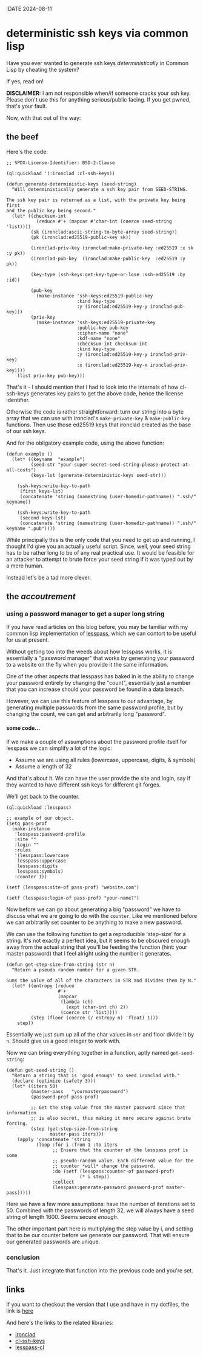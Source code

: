 :DATE 2024-08-11
# deterministic ssh keys via common lisp

Have you ever wanted to generate ssh keys *deterministically* in Common Lisp
by cheating the system?

If yes, read on!

**DISCLAIMER:** I am not responsible when/if someone cracks your ssh key. Please
don't use this for anything serious/public facing. If you get pwned, that's your
fault.

Now, with that out of the way:

## the **beef**

Here's the code:

```
;; SPDX-License-Identifier: BSD-2-Clause

(ql:quickload '(:ironclad :cl-ssh-keys))

(defun generate-deterministic-keys (seed-string)
  "Will deterministically generate a ssh key pair from SEED-STRING.

The ssh key pair is returned as a list, with the private key being first
and the public key being second."
  (let* ((checksum-int
           (reduce #'+ (mapcar #'char-int (coerce seed-string 'list))))
         (sk (ironclad:ascii-string-to-byte-array seed-string))
         (pk (ironclad:ed25519-public-key sk))

         (ironclad-priv-key (ironclad:make-private-key :ed25519 :x sk :y pk))
         (ironclad-pub-key  (ironclad:make-public-key  :ed25519 :y pk))

         (key-type (ssh-keys:get-key-type-or-lose :ssh-ed25519 :by :id))

         (pub-key
           (make-instance 'ssh-keys:ed25519-public-key
                          :kind key-type
                          :y (ironclad:ed25519-key-y ironclad-pub-key)))
         (priv-key
           (make-instance 'ssh-keys:ed25519-private-key
                          :public-key pub-key
                          :cipher-name "none"
                          :kdf-name "none"
                          :checksum-int checksum-int
                          :kind key-type
                          :y (ironclad:ed25519-key-y ironclad-priv-key)
                          :x (ironclad:ed25519-key-x ironclad-priv-key))))
    (list priv-key pub-key)))

```

That's it - I should mention that I had to look into the internals of how
cl-ssh-keys generates key pairs to get the above code, hence the license
identifier.

Otherwise the code is rather straightforward: turn our string into a byte array
that we can use with ironclad's `make-private-key` & `make-public-key`
functions. Then use those ed25519 keys that ironclad created as the base of our
ssh keys.

And for the obligatory example code, using the above function:

```
(defun example ()
  (let* ((keyname  "example")
         (seed-str "your-super-secret-seed-string-please-protect-at-all-costs")
         (keys-lst (generate-deterministic-keys seed-str)))

    (ssh-keys:write-key-to-path
     (first keys-lst)
     (concatenate 'string (namestring (user-homedir-pathname)) ".ssh/" keyname))

    (ssh-keys:write-key-to-path
     (second keys-lst)
     (concatenate 'string (namestring (user-homedir-pathname)) ".ssh/" keyname ".pub"))))
```


While principally this is the only code that you need to get up and running, I
thought I'd give you an actually useful script. Since, well, your seed string
has to be rather long to be of any real practical use. It would be feasible
for an attacker to attempt to brute force your seed string if it was typed out
by a mere human.

Instead let's be a tad more clever.

## the *accoutrement*

### using a password manager to get a super long string

If you have read articles on this blog before, you may be familiar with my
common lisp implementation of [lesspass](https://lesspass.com), which we can
contort to be useful for us at present.

Without getting too into the weeds about how lesspass works, it is essentially a
"password manager" that works by generating your password to a website on the
fly when you provide it the same information.

One of the other aspects that lesspass has baked in is the ability to change
your password entirely by changing the "count", essentially just a number that
you can increase should your password be found in a data breach.

However, we can use this feature of lesspass to our advantage, by generating
multiple passwords from the same password profile, but by changing the count, we
can get and arbitrarily long "password".

#### some code...

If we make a couple of assumptions about the password profile itself for
lesspass we can simplify a lot of the logic:

* Assume we are using all rules (lowercase, uppercase, digits, & symbols)
* Assume a length of 32

And that's about it. We can have the user provide the site and login,
say if they wanted to have different ssh keys for different git forges.

We'll get back to the counter.

```
(ql:quickload :lesspass)

;; example of our object.
(setq pass-prof
  (make-instance
   'lesspass:password-profile
   :site ""
   :login ""
   :rules
   '(lesspass:lowercase
    lesspass:uppercase
    lesspass:digits
    lesspass:symbols)
   :counter 1))

(setf (lesspass:site-of pass-prof) "website.com")

(setf (lesspass:login-of pass-prof) "your-name?")
```

Now before we can go about generating a big "password" we have to discuss
what we are going to do with the `counter`. Like we mentioned before we
can arbitrarily set counter to be anything to make a new password.

We can use the following function to get a reproducible 'step-size' for a
string. It's not exactly a perfect idea, but it seems to be obscured enough
away from the actual string that you'll be feeding the function (hint:
your master password) that I feel alright using the number it generates.

```
(defun get-step-size-from-string (str n)
  "Return a pseudo random number for a given STR.

Sums the value of all of the characters in STR and divides them by N."
  (let* ((entropy (reduce
                   #'+
                   (mapcar
                    (lambda (ch)
                      (expt (char-int ch) 2))
                    (coerce str 'list))))
         (step (floor (coerce (/ entropy n) 'float) 1)))
    step))
```

Essentially we just sum up all of the char values in `str` and floor divide it
by `n`. Should give us a good integer to work with.

Now we can bring everything together in a function, aptly named
`get-seed-string`:

```
(defun get-seed-string ()
  "Return a string that is 'good enough' to seed ironclad with."
  (declare (optimize (safety 3)))
  (let* ((iters 50)
         (master-pass   "yourmasterpassword")
         (password-prof pass-prof)

         ;; Get the step value from the master password since that information
         ;; is also secret, thus making it more secure against brute forcing.
         (step (get-step-size-from-string
                master-pass iters)))
    (apply 'concatenate 'string
           (loop :for i :from 1 :to iters
                 ;; Ensure that the counter of the lesspass prof is some
                 ;; pseudo-random value. Each different value for the
                 ;; counter *will* change the password.
                 :do (setf (lesspass:counter-of password-prof)
                           (* i step))
                 :collect
                 (lesspass:generate-password password-prof master-pass)))))
```

Here we have a few more assumptions: have the number of iterations set to 50.
Combined with the passwords of length 32, we will always have a seed string
of length 1600. Seems secure *enough*.

The other important part here is multiplying the step value by i, and setting
that to be our counter before we generate our password. That will ensure
our generated passwords are unique.

### conclusion

That's it. Just integrate that function into the previous code and you're set.

## links

If you want to checkout the version that I use and have in my dotfiles, the link
is [here](https://github.com/echawk/dots/blob/master/scripts/.local/bin/det-ssh-keys.lisp)

And here's the links to the related libraries:

* [ironclad](https://github.com/sharplispers/ironclad)
* [cl-ssh-keys](https://github.com/dnaeon/cl-ssh-keys)
* [lesspass-cl](https://github.com/echawk/lesspass-cl)

